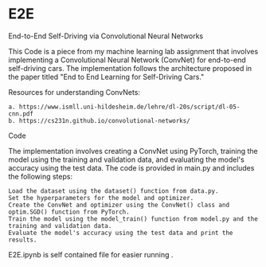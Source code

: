 # E2E
End-to-End Self-Driving via Convolutional Neural Networks

This Code is a piece from my machine learning lab assignment that involves implementing a Convolutional Neural Network (ConvNet) for end-to-end self-driving cars. The implementation follows the architecture proposed in the paper titled "End to End Learning for Self-Driving Cars."

Resources for understanding ConvNets:
   
    a. https://www.ismll.uni-hildesheim.de/lehre/dl-20s/script/dl-05-cnn.pdf
    b. https://cs231n.github.io/convolutional-networks/

Code

The implementation involves creating a ConvNet using PyTorch, training the model using the training and validation data, and evaluating the model's accuracy using the test data. The code is provided in main.py and includes the following steps:

    Load the dataset using the dataset() function from data.py.
    Set the hyperparameters for the model and optimizer.
    Create the ConvNet and optimizer using the ConvNet() class and optim.SGD() function from PyTorch.
    Train the model using the model_train() function from model.py and the training and validation data.
    Evaluate the model's accuracy using the test data and print the results.
    
E2E.ipynb is self contained file for easier running .
